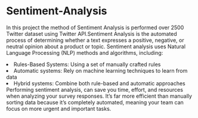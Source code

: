 # Sentiment-Analysis
In this project the method of Sentiment Analysis is performed over 2500 Twitter dataset using Twitter API.Sentiment Analysis is the automated process of determining whether a text expresses a positive, negative, or neutral opinion about a product or topic. Sentiment analysis uses Natural Language Processing (NLP) methods and algorithms, including:
<li> Rules-Based Systems: Using a set of manually crafted rules
<li> Automatic systems: Rely on machine learning techniques to learn from data
<li> Hybrid systems: Combine both rule-based and automatic approaches
Performing sentiment analysis, can save you time, effort, and resources when analyzing your survey responses. It’s far more efficient than manually sorting data because it’s completely automated, meaning your team can focus on more urgent and important tasks.

